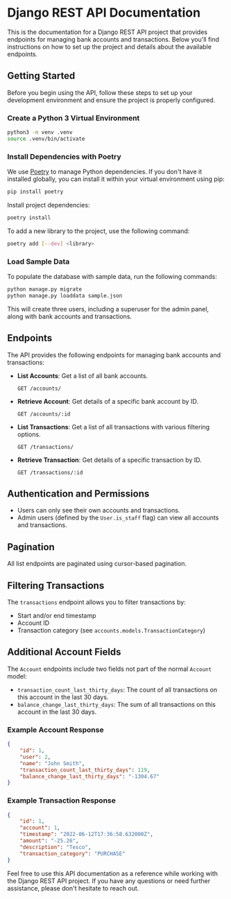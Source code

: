 # Django REST API Documentation

This is the documentation for a Django REST API project that provides endpoints for managing bank accounts and transactions. Below you'll find instructions on how to set up the project and details about the available endpoints.

## Getting Started

Before you begin using the API, follow these steps to set up your development environment and ensure the project is properly configured.

### Create a Python 3 Virtual Environment

```bash
python3 -m venv .venv
source .venv/bin/activate
```

### Install Dependencies with Poetry

We use [Poetry](https://python-poetry.org/) to manage Python dependencies. If you don't have it installed globally, you can install it within your virtual environment using pip:

```bash
pip install poetry
```

Install project dependencies:

```bash
poetry install
```

To add a new library to the project, use the following command:

```bash
poetry add [--dev] <library>
```

### Load Sample Data

To populate the database with sample data, run the following commands:

```bash
python manage.py migrate
python manage.py loaddata sample.json
```

This will create three users, including a superuser for the admin panel, along with bank accounts and transactions.

## Endpoints

The API provides the following endpoints for managing bank accounts and transactions:

- **List Accounts**: Get a list of all bank accounts.

  ```
  GET /accounts/
  ```

- **Retrieve Account**: Get details of a specific bank account by ID.

  ```
  GET /accounts/:id
  ```

- **List Transactions**: Get a list of all transactions with various filtering options.

  ```
  GET /transactions/
  ```

- **Retrieve Transaction**: Get details of a specific transaction by ID.

  ```
  GET /transactions/:id
  ```

## Authentication and Permissions

- Users can only see their own accounts and transactions.
- Admin users (defined by the `User.is_staff` flag) can view all accounts and transactions.

## Pagination

All list endpoints are paginated using cursor-based pagination.

## Filtering Transactions

The `transactions` endpoint allows you to filter transactions by:

- Start and/or end timestamp
- Account ID
- Transaction category (see `accounts.models.TransactionCategory`)

## Additional Account Fields

The `Account` endpoints include two fields not part of the normal `Account` model:

- `transaction_count_last_thirty_days`: The count of all transactions on this account in the last 30 days.
- `balance_change_last_thirty_days`: The sum of all transactions on this account in the last 30 days.

### Example Account Response

```json
{
    "id": 1,
    "user": 2,
    "name": "John Smith",
    "transaction_count_last_thirty_days": 119,
    "balance_change_last_thirty_days": "-1304.67"
}
```

### Example Transaction Response

```json
{
    "id": 1,
    "account": 1,
    "timestamp": "2022-06-12T17:36:58.632000Z",
    "amount": "-25.26",
    "description": "Tesco",
    "transaction_category": "PURCHASE"
}
```

Feel free to use this API documentation as a reference while working with the Django REST API project. If you have any questions or need further assistance, please don't hesitate to reach out.
